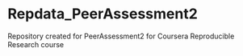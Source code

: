 Repdata_PeerAssessment2
=======================

Repository created for PeerAssessment2 for Coursera Reproducible Research course
